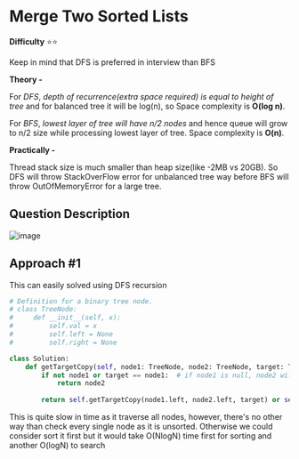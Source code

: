 # Merge Two Sorted Lists

**Difficulty** :star::star:

Keep in mind that DFS is preferred in interview than BFS

**Theory -**

For *DFS*, *depth of recurrence(extra space required) is equal to height of tree* and for balanced tree it will be log(n), so Space complexity is **O(log n)**.

For *BFS*, *lowest layer of tree will have n/2 nodes* and hence queue will grow to n/2 size while processing lowest layer of tree. Space complexity is **O(n)**.

**Practically -**

Thread stack size is much smaller than heap size(like -2MB vs 20GB). So DFS will throw StackOverFlow error for unbalanced tree way before BFS will throw OutOfMemoryError for a large tree.


## Question Description

![image](https://user-images.githubusercontent.com/53313027/169117201-f60b7bf1-5dc9-4a57-8b68-4159fe548d2c.png)

## Approach #1

This can easily solved using DFS recursion

```python
# Definition for a binary tree node.
# class TreeNode:
#     def __init__(self, x):
#         self.val = x
#         self.left = None
#         self.right = None

class Solution:    
    def getTargetCopy(self, node1: TreeNode, node2: TreeNode, target: TreeNode) -> TreeNode:        
        if not node1 or target == node1:  # if node1 is null, node2 will also be null
            return node2
        
        return self.getTargetCopy(node1.left, node2.left, target) or self.getTargetCopy(node1.right, node2.right, target) 
```

This is quite slow in time as it traverse all nodes, however, there's no other way than check every single node as it is unsorted. Otherwise we could consider sort it first but it would take O(NlogN) time first for sorting and another O(logN) to search




